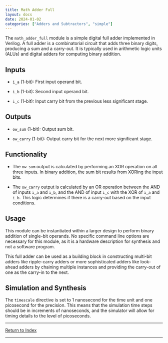 ```yaml
---
title: Math Adder Full
layout: docs
date: 2024-01-02
categories: ["Adders and Subtractors", "simple"]
---
```


The `math_adder_full` module is a simple digital full adder implemented in Verilog. A full adder is a combinatorial circuit that adds three binary digits, producing a sum and a carry-out. It is typically used in arithmetic logic units (ALUs) and digital adders for computing binary addition.

## Inputs

- `i_a` (1-bit): First input operand bit.

- `i_b` (1-bit): Second input operand bit.

- `i_c` (1-bit): Input carry bit from the previous less significant stage.

## Outputs

- `ow_sum` (1-bit): Output sum bit.

- `ow_carry` (1-bit): Output carry bit for the next more significant stage.

## Functionality

- The `ow_sum` output is calculated by performing an XOR operation on all three inputs. In binary addition, the sum bit results from XORing the input bits.

- The `ow_carry` output is calculated by an OR operation between the AND of inputs `i_a` and `i_b`, and the AND of input `i_c` with the XOR of `i_a` and `i_b`. This logic determines if there is a carry-out based on the input conditions.

## Usage

This module can be instantiated within a larger design to perform binary addition of single-bit operands. No specific command line options are necessary for this module, as it is a hardware description for synthesis and not a software program.

This full adder can be used as a building block in constructing multi-bit adders like ripple-carry adders or more sophisticated adders like look-ahead adders by chaining multiple instances and providing the carry-out of one as the carry-in to the next.

## Simulation and Synthesis

The `timescale` directive is set to 1 nanosecond for the time unit and one picosecond for the precision. This means that the simulation time steps should be in increments of nanoseconds, and the simulator will allow for timing details to the level of picoseconds.

---

[Return to Index](/docs/mark_down/rtl/)

---
